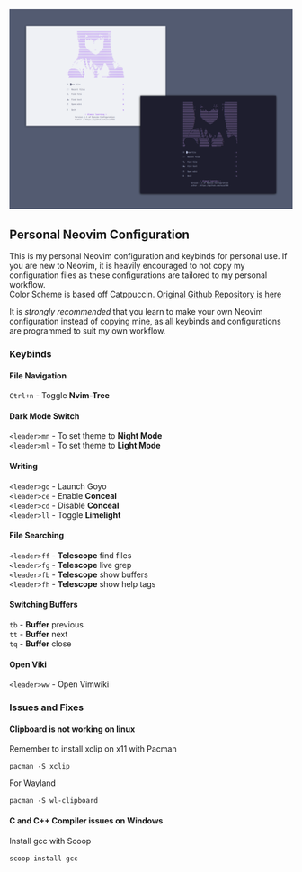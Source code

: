 ![Preview Image 1](images/nvim-banner.webp)
## Personal Neovim Configuration
This is my personal Neovim configuration and keybinds for personal use.
If you are new to Neovim, it is heavily encouraged to not copy my configuration files as these configurations are tailored to my personal workflow.  
Color Scheme is based off Catppuccin. [Original Github Repository is here](https://github.com/catppuccin/nvim)  

It is *strongly recommended* that you learn to make your own Neovim configuration instead of copying mine, as all keybinds and configurations are programmed to suit my own workflow.  

### Keybinds 
#### File Navigation
`Ctrl+n` - Toggle **Nvim-Tree**  
#### Dark Mode Switch
`<leader>mn` - To set theme to **Night Mode**  
`<leader>ml` - To set theme to **Light Mode**  
#### Writing
`<leader>go` - Launch Goyo  
`<leader>ce` - Enable **Conceal**  
`<leader>cd` - Disable **Conceal**  
`<leader>ll` - Toggle **Limelight**  
#### File Searching
`<leader>ff` - **Telescope** find files  
`<leader>fg` - **Telescope** live grep  
`<leader>fb` - **Telescope** show buffers  
`<leader>fh` - **Telescope** show help tags  
#### Switching Buffers
`tb` - **Buffer** previous  
`tt` - **Buffer** next  
`tq` - **Buffer** close  
#### Open Viki
`<leader>ww` - Open Vimwiki  

### Issues and Fixes
#### Clipboard is not working on linux
Remember to install xclip on x11 with Pacman  
```shell
pacman -S xclip
```
For Wayland
```shell
pacman -S wl-clipboard 
```

#### C and C++ Compiler issues on Windows
Install gcc with Scoop  
```shell
scoop install gcc
```
